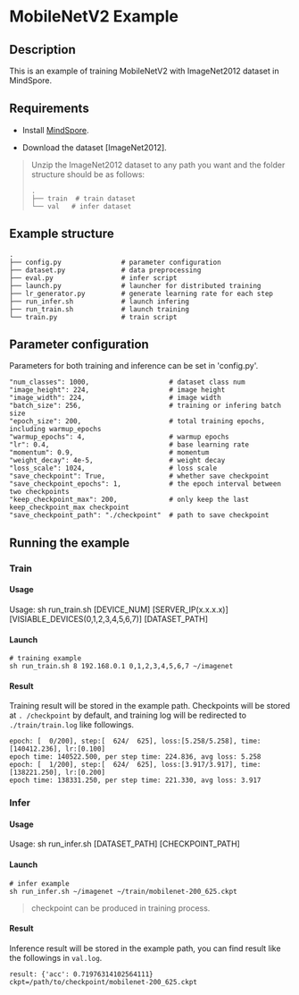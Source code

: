 # MobileNetV2 Example

## Description

This is an example of training MobileNetV2 with ImageNet2012 dataset in MindSpore. 

## Requirements

* Install [MindSpore](https://www.mindspore.cn/install/en). 

* Download the dataset [ImageNet2012]. 

> Unzip the ImageNet2012 dataset to any path you want and the folder structure should be as follows:
> ```
> .  
> ├── train  # train dataset
> └── val   # infer dataset
> ```

## Example structure

``` shell
.
├── config.py               # parameter configuration
├── dataset.py              # data preprocessing
├── eval.py                 # infer script
├── launch.py               # launcher for distributed training
├── lr_generator.py         # generate learning rate for each step
├── run_infer.sh            # launch infering
├── run_train.sh            # launch training
└── train.py                # train script
```

## Parameter configuration

Parameters for both training and inference can be set in 'config.py'. 

``` 
"num_classes": 1000,                    # dataset class num
"image_height": 224,                    # image height
"image_width": 224,                     # image width
"batch_size": 256,                      # training or infering batch size
"epoch_size": 200,                      # total training epochs, including warmup_epochs
"warmup_epochs": 4,                     # warmup epochs
"lr": 0.4,                              # base learning rate
"momentum": 0.9,                        # momentum
"weight_decay": 4e-5,                   # weight decay
"loss_scale": 1024,                     # loss scale
"save_checkpoint": True,                # whether save checkpoint
"save_checkpoint_epochs": 1,            # the epoch interval between two checkpoints
"keep_checkpoint_max": 200,             # only keep the last keep_checkpoint_max checkpoint
"save_checkpoint_path": "./checkpoint"  # path to save checkpoint
```

## Running the example

### Train

#### Usage
Usage: sh run_train.sh [DEVICE_NUM] [SERVER_IP(x.x.x.x)] [VISIABLE_DEVICES(0,1,2,3,4,5,6,7)] [DATASET_PATH]

#### Launch

``` 
# training example
sh run_train.sh 8 192.168.0.1 0,1,2,3,4,5,6,7 ~/imagenet
```

#### Result

Training result will be stored in the example path. Checkpoints will be stored at `. /checkpoint` by default, and training log  will be redirected to `./train/train.log` like followings. 

``` 
epoch: [  0/200], step:[  624/  625], loss:[5.258/5.258], time:[140412.236], lr:[0.100]
epoch time: 140522.500, per step time: 224.836, avg loss: 5.258
epoch: [  1/200], step:[  624/  625], loss:[3.917/3.917], time:[138221.250], lr:[0.200]
epoch time: 138331.250, per step time: 221.330, avg loss: 3.917
```

### Infer

#### Usage

Usage: sh run_infer.sh [DATASET_PATH] [CHECKPOINT_PATH]

#### Launch

``` 
# infer example
sh run_infer.sh ~/imagenet ~/train/mobilenet-200_625.ckpt
```

> checkpoint can be produced in training process. 

#### Result

Inference result will be stored in the example path, you can find result like the followings in `val.log`. 

``` 
result: {'acc': 0.71976314102564111} ckpt=/path/to/checkpoint/mobilenet-200_625.ckpt
```
